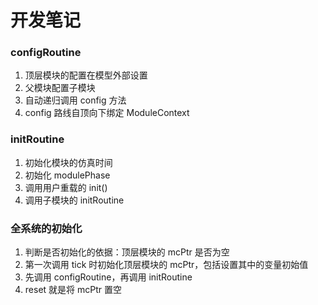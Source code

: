 # 开发笔记

### configRoutine

1. 顶层模块的配置在模型外部设置
2. 父模块配置子模块
3. 自动递归调用 config 方法
4. config 路线自顶向下绑定 ModuleContext

### initRoutine

1. 初始化模块的仿真时间
2. 初始化 modulePhase
3. 调用用户重载的 init()
4. 调用子模块的 initRoutine

### 全系统的初始化

1. 判断是否初始化的依据：顶层模块的 mcPtr 是否为空
2. 第一次调用 tick 时初始化顶层模块的 mcPtr，包括设置其中的变量初始值
3. 先调用 configRoutine，再调用 initRoutine
4. reset 就是将 mcPtr 置空